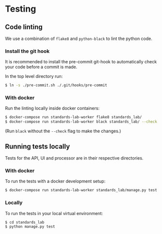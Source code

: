 # Testing

## Code linting

We use a combination of `flake8` and `python-black` to lint the python code.

### Install the git hook

It is recommended to install the pre-commit git-hook to automatically check your code before a commit is made.

In the top level directory run:

```bash
$ ln -s ./pre-commit.sh ./.git/hooks/pre-commit
```

### With docker

Run the linting locally inside docker containers:

```bash
$ docker-compose run standards-lab-worker flake8 standards_lab/
$ docker-compose run standards-lab-worker black standards_lab/ --check --diff
```

(Run `black` without the `--check` flag to make the changes.)

## Running tests locally

Tests for the API, UI and processor are in their respective directories.

### With docker

To run the tests with a docker development setup:

```bash
$ docker-compose run standards-lab-worker standards_lab/manage.py test standards_lab
```

### Locally

To run the tests in your local virtual environment:

```bash
$ cd standards_lab
$ python manage.py test
```
